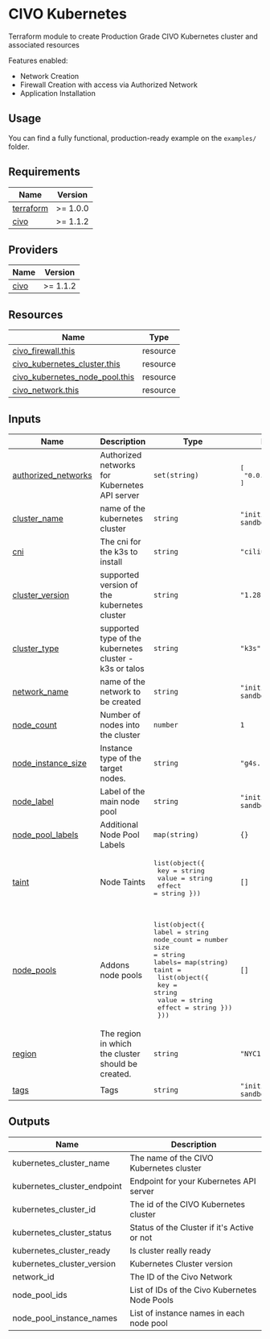 # CIVO Kubernetes
Terraform module to create Production Grade CIVO Kubernetes cluster and associated resources

Features enabled:
* Network Creation
* Firewall Creation with access via Authorized Network
* Application Installation

## Usage

You can find a fully functional, production-ready example on the `examples/` folder.

## Requirements

| Name | Version |
|------|---------|
| <a name="requirement_terraform"></a> [terraform](#requirement\_terraform) | >= 1.0.0 |
| <a name="requirement_civo"></a> [civo](#requirement\_civo) | >= 1.1.2 |

## Providers

| Name | Version |
|------|---------|
| <a name="provider_civo"></a> [civo](#provider\_civo) | >= 1.1.2 |


## Resources

| Name | Type |
|------|------|
| [civo_firewall.this](https://registry.terraform.io/providers/civo/civo/latest/docs/resources/firewall) | resource |
| [civo_kubernetes_cluster.this](https://registry.terraform.io/providers/civo/civo/latest/docs/resources/kubernetes_cluster) | resource |
| [civo_kubernetes_node_pool.this](https://registry.terraform.io/providers/civo/civo/latest/docs/resources/kubernetes_node_pool) | resource |
| [civo_network.this](https://registry.terraform.io/providers/civo/civo/latest/docs/data-sources/network) | resource |

## Inputs

| Name | Description | Type | Default | Required |
|------|-------------|------|---------|:--------:|
| <a name="input_authorized_networks"></a> [authorized\_networks](#input\_authorized\_networks) | Authorized networks for Kubernetes API server | `set(string)` | <pre>[<br>  "0.0.0.0/0"<br>]</pre> | no |
| <a name="input_cluster_name"></a> [cluster\_name](#input\_cluster\_name) | name of the kubernetes cluster | `string` | `"initializ-sandbox"` | yes |
| <a name="input_cni"></a> [cni](#input\_cni) | The cni for the k3s to install | `string` | `"cilium"` | no |
| <a name="input_cluster_version"></a> [cluster\_version](#input\_cluster\_version) | supported version of the kubernetes cluster | `string` | `"1.28.7-k3s1"` | no |
| <a name="input_cluster_type"></a> [cluster\_type](#input\_cluster\_type) | supported type of the kubernetes cluster - k3s or talos | `string` | `"k3s"` | no |
| <a name="input_network_name"></a> [network\_name](#input\_network\_name) | name of the network to be created | `string` | `"initializ-sandbox"` | no |
| <a name="input_node_count"></a> [node\_count](#input\_node\_count) | Number of nodes into the cluster | `number` | `1` | no |
| <a name="input_node_instance_size"></a> [node\_instance\_size](#input\_node\_instance\_size) | Instance type of the target nodes. | `string` | `"g4s.kube.medium"` | no |
| <a name="input_node_label"></a> [node\_label](#input\_node\_label) | Label of the main node pool | `string` | `"initializ-sandbox"` | no |
| <a name="input_node_pool_labels"></a> [node\_pool\_labels](#input\_node\_pool\_labels) | Additional Node Pool Labels | `map(string)` | `{}` | no |
| <a name="input_taint"></a> [taint](#input\_taint) | Node Taints | <pre>list(object({ <br>   key    = string <br>   value  = string <br>   effect = string }))<br> </pre> | `[]` | no |
| <a name="input_node_pools"></a> [node\_pools](#input\_node\_pools) | Addons node pools | <pre>list(object({<br>label = string<br>node_count = number<br>size = string<br>labels= map(string)<br>taint = <br> list(object({ <br>   key    = string <br>   value  = string <br>   effect = string }))<br>  }))</pre> | `[]` | no |
| <a name="input_region"></a> [region](#input\_region) | The region in which the cluster should be created. | `string` | `"NYC1"` | no |
| <a name="input_tags"></a> [tags](#input\_tags) | Tags | `string` | `"initializ-sandbox"` | no |

## Outputs

| Name                     | Description                  |
| ------------------------ | ---------------------------- |
| kubernetes_cluster_name              | The name of the CIVO Kubernetes cluster             |
| kubernetes_cluster_endpoint           | Endpoint for your Kubernetes API server |
| kubernetes_cluster_id              | The id of the CIVO Kubernetes cluster        |
| kubernetes_cluster_status             | Status of the Cluster if it's Active or not                 |
| kubernetes_cluster_ready             | Is cluster really ready                 |
| kubernetes_cluster_version        | Kubernetes Cluster version             |
| network_id                        | The ID of the Civo Network            |
| node_pool_ids                     | List of IDs of the Civo Kubernetes Node Pools |
| node_pool_instance_names          | List of instance names in each node pool |